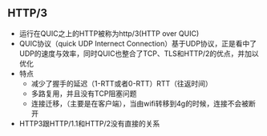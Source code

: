 ## HTTP/3
- 运行在QUIC之上的HTTP被称为http/3(HTTP over QUIC)
- QUIC协议（quick UDP Internect Connection）基于UDP协议，正是看中了UDP的速度与效率，同时QUIC也整合了TCP、TLS和HTTP/2的优点，并加以优化
- 特点
  - 减少了握手的延迟（1-RTT或者0-RTT）RTT（往返时间）
  - 多路复用，并且没有TCP阻塞问题
  - 连接迁移，（主要是在客户端），当由wifi转移到4g的时候，连接不会被断开
- HTTP3跟HTTP/1.1和HTTP/2没有直接的关系